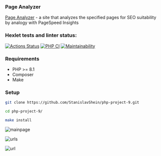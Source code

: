 ### Page Analyzer

[Page Analyzer](https://php-project-9-production-d217.up.railway.app/) - a site that analyzes the specified pages for SEO suitability by analogy with PageSpeed Insights

### Hexlet tests and linter status:

[![Actions Status](https://github.com/StanislavShein/php-project-9/workflows/hexlet-check/badge.svg)](https://github.com/StanislavShein/php-project-9/actions)
[![PHP CI](https://github.com/StanislavShein/php-project-9/actions/workflows/phpci.yml/badge.svg)](https://github.com/StanislavShein/php-project-9/actions/workflows/phpci.yml)
[![Maintainability](https://api.codeclimate.com/v1/badges/bcae2b834a1be7df892c/maintainability)](https://codeclimate.com/github/StanislavShein/php-project-9/maintainability)

### Requirements

* PHP >= 8.1
* Composer
* Make

### Setup

```sh
git clone https://github.com/StanislavShein/php-project-9.git
```
```sh
cd php-project-9/
```
```sh
make install
```

![mainpage](https://cdn2.hexlet.io/derivations/image/original/eyJpZCI6IjQ0YTU5ZGM5ZjdiOTBlYjlkZTEwNTgzZThiZGM5YjE2LnBuZyIsInN0b3JhZ2UiOiJjYWNoZSJ9?signature=f5abe619c1ac3a013db5992f289435454f903940ff8b10a4d4563dcdc9d71a8f)

![urls](https://cdn2.hexlet.io/derivations/image/original/eyJpZCI6IjA2NzMxZWY4N2QyMDU4OTVhZGU3NDAzZjllZjc5ZjIyLnBuZyIsInN0b3JhZ2UiOiJjYWNoZSJ9?signature=6b03e29a524b277f455421c73075974e73b382edba228260c4236089b44c169b)

![url](https://cdn2.hexlet.io/derivations/image/original/eyJpZCI6IjM2ZmNmMzI0Y2EyN2RhYTg2NjgyMTNiMWFjZjA4M2ZkLnBuZyIsInN0b3JhZ2UiOiJjYWNoZSJ9?signature=4d813fa6c9c4c09a9c1d6e5e2f8407faab1ee4736529cb066ee24deaa77559d4)